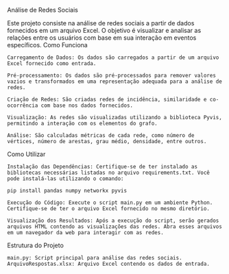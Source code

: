 Análise de Redes Sociais

Este projeto consiste na análise de redes sociais a partir de dados fornecidos em um arquivo Excel. O objetivo é visualizar e analisar as relações entre os usuários com base em sua interação em eventos específicos.
Como Funciona

    Carregamento de Dados: Os dados são carregados a partir de um arquivo Excel fornecido como entrada.

    Pré-processamento: Os dados são pré-processados para remover valores vazios e transformados em uma representação adequada para a análise de redes.

    Criação de Redes: São criadas redes de incidência, similaridade e co-ocorrência com base nos dados fornecidos.

    Visualização: As redes são visualizadas utilizando a biblioteca Pyvis, permitindo a interação com os elementos do grafo.

    Análise: São calculadas métricas de cada rede, como número de vértices, número de arestas, grau médio, densidade, entre outros.

Como Utilizar

    Instalação das Dependências: Certifique-se de ter instalado as bibliotecas necessárias listadas no arquivo requirements.txt. Você pode instalá-las utilizando o comando:

    pip install pandas numpy networkx pyvis

    Execução do Código: Execute o script main.py em um ambiente Python. Certifique-se de ter o arquivo Excel fornecido no mesmo diretório.

    Visualização dos Resultados: Após a execução do script, serão gerados arquivos HTML contendo as visualizações das redes. Abra esses arquivos em um navegador da web para interagir com as redes.

Estrutura do Projeto

    main.py: Script principal para análise das redes sociais.
    ArquivoRespostas.xlsx: Arquivo Excel contendo os dados de entrada.
